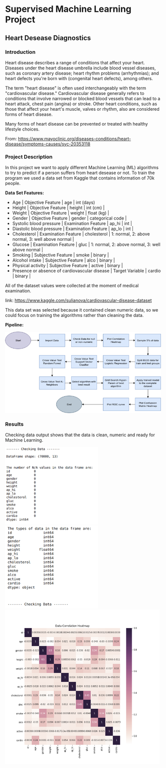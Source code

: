 # Supervised Machine Learning Project  

## Heart Desease Diagnostics

### Introduction

Heart disease describes a range of conditions that affect your heart. Diseases under the heart disease umbrella include blood vessel diseases, such as coronary artery disease; heart rhythm problems (arrhythmias); and heart defects you're born with (congenital heart defects), among others.

The term "heart disease" is often used interchangeably with the term "cardiovascular disease." Cardiovascular disease generally refers to conditions that involve narrowed or blocked blood vessels that can lead to a heart attack, chest pain (angina) or stroke. Other heart conditions, such as those that affect your heart's muscle, valves or rhythm, also are considered forms of heart disease.

Many forms of heart disease can be prevented or treated with healthy lifestyle choices.

From: https://www.mayoclinic.org/diseases-conditions/heart-disease/symptoms-causes/syc-20353118

### Project Description

In this project we want to apply different Machine Learning (ML) algorithms to try to predict if a person suffers from heart desease or not.  To train the program we used a data set from Kaggle that contains information of 70k people. 

**Data Set Features:**

* Age | Objective Feature | age | int (days)
* Height | Objective Feature | height | int (cm) |
* Weight | Objective Feature | weight | float (kg) |
* Gender | Objective Feature | gender | categorical code |
* Systolic blood pressure | Examination Feature | ap_hi | int |
* Diastolic blood pressure | Examination Feature | ap_lo | int |
* Cholesterol | Examination Feature | cholesterol | 1: normal, 2: above normal, 3: well above normal |
* Glucose | Examination Feature | gluc | 1: normal, 2: above normal, 3: well above normal |
* Smoking | Subjective Feature | smoke | binary |
* Alcohol intake | Subjective Feature | alco | binary |
* Physical activity | Subjective Feature | active | binary |
* Presence or absence of cardiovascular disease | Target Variable | cardio | binary |

All of the dataset values were collected at the moment of medical examination.

link: https://www.kaggle.com/sulianova/cardiovascular-disease-dataset

This data set was selected because it contained clean numeric data, so we could focus on training the algorithms rather than cleaning the data.

**Pipeline:**

![flowDiagramPipeline](images/FlowDiagram.png)

### Results 

Checking data output shows that the data is clean, numeric and ready for Machine Learning.

<img src="images/CheckingData1.png" alt="CheckData1" width="300"/>

<img src="images/CheckingData2.png" alt="CheckData2" width="300"/>

<img src="images/corr_heatmap.png" alt="corr_hm" width="500"/>